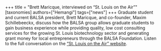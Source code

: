 +++
title = "Brett Maricque, interviewed on “St. Louis on the Air”"
[taxonomies]
authors=["Hemangi"]
tags=["news"]
+++
Graduate student and current BALSA president, Brett Maricque, and co-founder, Maxim Schillebeeckx, discuss how the BALSA group allows graduate students to gain business experience while providing quality, low cost consulting services for the growing St. Louis biotechnology sector and generating grant money for local entrepreneurs through the BALSA Foundation. Listen to the full conversation on the [“St. Louis on the Air” website](http://news.stlpublicradio.org/post/balsa-foundation-awarding-grants-first-time-entrepreneurs).
